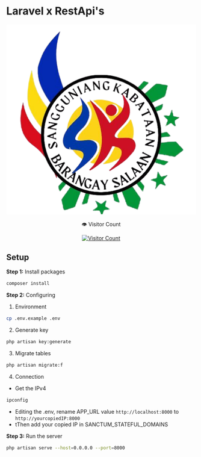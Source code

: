 # Laravel x RestApi's


![alt](icon.png)

 

  <div align="center">
    <p>👁️ Visitor Count</p>
    <a href="https://hits.sh/github.com/hikusama/sksalaan_backend/" target="_blank">
      <img 
        src="https://hits.sh/github.com/hikusama/sksalaan_backend/sksalaan_backend.svg?style=flat-square&label=Visitors&color=00cc88&labelColor=222222" 
        alt="Visitor Count" />
    </a>
  </div>

## Setup
**Step 1:** Install packages
```bash
composer install
```

**Step 2:** Configuring 
1. Environment
```bash
cp .env.example .env
```
2. Generate key
```bash
php artisan key:generate
```
3. Migrate tables
```bash
php artisan migrate:f
```
4. Connection
- Get the IPv4
```bash
ipconfig
```
- Editing the .env, rename APP_URL value
`http://localhost:8000` to `http://yourcopiedIP:8000`
- tThen add your copied IP in SANCTUM_STATEFUL_DOMAINS 

**Step 3:** Run the server 
```bash
php artisan serve --host=0.0.0.0 --port=8000
```



